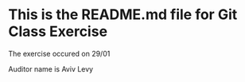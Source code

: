 # This is the README.md file for Git Class Exercise

The exercise occured on 29/01

Auditor name is Aviv Levy
